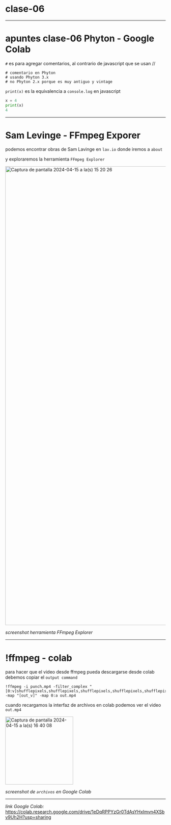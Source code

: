 # clase-06
---
# apuntes clase-06 Phyton - Google Colab

`#` es para agregar comentarios, al contrario de javascript que se usan //

```phyton
# comentario en Phyton
# usando Phyton 3.x
# no Phyton 2.x porque es muy antiguo y vintage
```

`print(x)` es la equivalencia a `console.log` en javascript

```python
x = 4
print(x)
4
```

---

# Sam Levinge - FFmpeg Exporer

podemos encontrar obras de Sam Lavinge en `lav.io` donde iremos a `about`

y exploraremos la herramienta `FFmpeg Explorer`

<img width="1440" alt="Captura de pantalla 2024-04-15 a la(s) 15 20 26" src="https://github.com/matbutom/dis9034-2024-1/assets/163034603/e9734817-1d95-4e1f-b1dd-0cb78fad3327">

*screenshot herramienta FFmpeg Explorer*

---

# !ffmpeg - colab


para hacer que el video desde ffmpeg pueda descargarse desde colab debemos copiar el `output command`

```phyton
!ffmpeg -i punch.mp4 -filter_complex "[0:v]shufflepixels,shufflepixels,shufflepixels,shufflepixels,shufflepixels,shufflepixels[out_v]" -map "[out_v]" -map 0:a out.mp4
```

cuando recargamos la interfaz de archivos en colab podemos ver el video `out.mp4`

<img width="213" alt="Captura de pantalla 2024-04-15 a la(s) 16 40 08" src="https://github.com/matbutom/dis9034-2024-1/assets/163034603/ee4d33bf-a776-4b39-ace1-6d9edbb430ae">

*screenshot de `archivos` en Google Colab* 

---

*link Google Colab:* https://colab.research.google.com/drive/1eDqRPPYzGr0TdAsYHxImvn4XSbv9Uh2H?usp=sharing 








